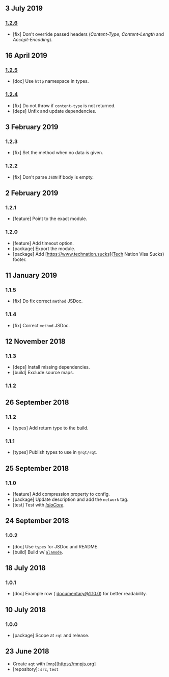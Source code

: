 ## 3 July 2019

### [1.2.6](https://github.com/rqt/aqt/compare/v1.2.5...v1.2.6)

- [fix] Don't override passed headers (_Content-Type_, _Content-Length_ and _Accept-Encoding_).

## 16 April 2019

### [1.2.5](https://github.com/rqt/aqt/compare/v1.2.4...v1.2.5)

- [doc] Use `http` namespace in types.

### [1.2.4](https://github.com/rqt/aqt/compare/v1.2.3...v1.2.4)

- [fix] Do not throw if `content-type` is not returned.
- [deps] Unfix and update dependencies.

## 3 February 2019

### 1.2.3

- [fix] Set the method when no data is given.

### 1.2.2

- [fix] Don't parse `JSON` if body is empty.

## 2 February 2019

### 1.2.1

- [feature] Point to the exact module.

### 1.2.0

- [feature] Add timeout option.
- [package] Export the module.
- [package] Add [https://www.technation.sucks](Tech Nation Visa Sucks) footer.

## 11 January 2019

### 1.1.5

- [fix] Do fix correct `method` JSDoc.

### 1.1.4

- [fix] Correct `method` JSDoc.

## 12 November 2018

### 1.1.3

- [deps] Install missing dependencies.
- [build] Exclude source maps.

### 1.1.2

## 26 September 2018

### 1.1.2

- [types] Add return type to the build.

### 1.1.1

- [types] Publish types to use in `@rqt/rqt`.

## 25 September 2018

### 1.1.0

- [feature] Add compression property to config.
- [package] Update description and add the `network` tag.
- [test] Test with [_IdioCore_](https://idio.cc).

## 24 September 2018

### 1.0.2

- [doc] Use `types` for JSDoc and README.
- [build] Build w/ [`alamode`](https://alamode.cc).

## 18 July 2018

### 1.0.1

- [doc] Example row (`documentary@1.10.0) for better readability.

## 10 July 2018

### 1.0.0

- [package] Scope at `rqt` and release.

## 23 June 2018

- Create `aqt` with [`mnp`][https://mnpjs.org]
- [repository]: `src`, `test`

